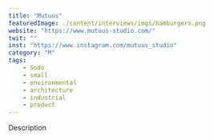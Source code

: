 ```yaml
---
title: "Mutuus"
featuredImage: ./content/interviews/imgs/hamburgers.png
website: "https://www.mutuus-studio.com/"
twit: ""
inst: "https://www.instagram.com/mutuus_studio"
category: "M"
tags:
    - Sodo
    - small
    - environmental
    - architecture
    - industrial
    - product
---
```


Description
